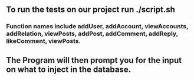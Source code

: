 ## To run the tests on our project run ./script.sh
### Function names include addUser, addAccount, viewAccounts, addRelation, viewPosts, addPost, addComment, addReply, likeComment, viewPosts.

## The Program will then prompt you for the input on what to inject in the database.
